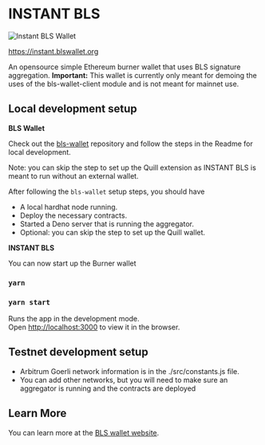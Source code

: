 # INSTANT BLS

![Instant BLS Wallet](./docs/images/instantbls.png)

https://instant.blswallet.org

An opensource simple Ethereum burner wallet that uses BLS signature aggregation.
**Important:** This wallet is currently only meant for demoing the uses of the bls-wallet-client module
and is not meant for mainnet use.

## Local development setup

**BLS Wallet**

Check out the [bls-wallet](https://github.com/web3well/bls-wallet) repository and follow
the steps in the Readme for local development. 

Note: you can skip the step to set up the Quill extension as INSTANT BLS is meant to run without
an external wallet.

After following the `bls-wallet` setup steps, you should have
- A local hardhat node running.
- Deploy the necessary contracts.
- Started a Deno server that is running the aggregator.
- Optional: you can skip the step to set up the Quill wallet.

**INSTANT BLS**

You can now start up the Burner wallet

### `yarn`
### `yarn start`

Runs the app in the development mode.\
Open [http://localhost:3000](http://localhost:3000) to view it in the browser.

## Testnet development setup

- Arbitrum Goerli network information is in the ./src/constants.js file. 
- You can add other networks, but you will need to make sure an aggregator is running and the contracts are deployed

## Learn More

You can learn more at the [BLS wallet website](https://blswallet.org/).
